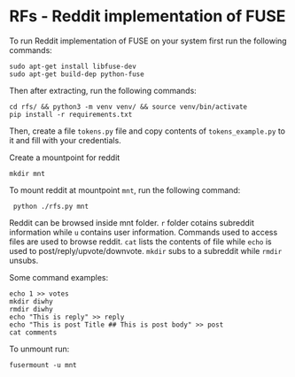 # RFs - Reddit implementation of FUSE

To run Reddit implementation of FUSE on your system first run the following commands:

    sudo apt-get install libfuse-dev
    sudo apt-get build-dep python-fuse

Then after extracting, run the following commands:

    cd rfs/ && python3 -m venv venv/ && source venv/bin/activate
    pip install -r requirements.txt

Then, create a file `tokens.py` file and copy contents of `tokens_example.py` to it and fill with your credentials.

Create a mountpoint for reddit

    mkdir mnt

To mount reddit at mountpoint `mnt`, run the following command:

     python ./rfs.py mnt

Reddit can be browsed inside mnt folder. `r` folder cotains subreddit 
information while `u` contains user information. Commands used to access 
files are used to browse reddit. `cat` lists the contents of file while
`echo` is used to post/reply/upvote/downvote. `mkdir` subs to a subreddit 
while `rmdir` unsubs.

Some command examples:
    
    echo 1 >> votes
    mkdir diwhy
    rmdir diwhy
    echo "This is reply" >> reply
    echo "This is post Title ## This is post body" >> post
    cat comments

To unmount run:

    fusermount -u mnt
